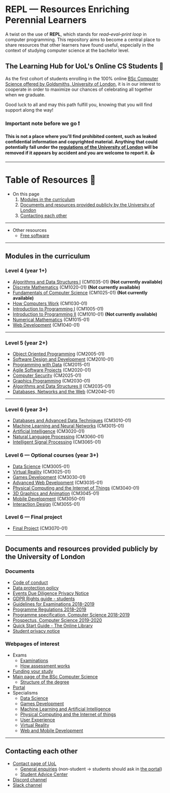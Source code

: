 # REPL — Resources Enriching Perennial Learners

A twist on the use of **REPL**, which stands for *read–eval–print loop* in computer programming. This repository aims to become a central place to share resources that other learners have found useful, especially in the context of studying computer science at the bachelor level.


## The Learning Hub for UoL's Online CS Students :school:

As the first cohort of students enrolling in the 100% online [BSc Computer Science offered by Goldsmiths, University of London](https://london.ac.uk/courses/computer-science), it is in our interest to cooperate in order to maximize our chances of celebrating all together when we graduate.

Good luck to all and may this path fulfill you, knowing that you will find support along the way!

### Important note before we go :exclamation:

**This is not a place where you'll find prohibited content, such as leaked confidential information and copyrighted material. Anything that could potentially fall under the [regulations of the University of London](https://london.ac.uk/current-students/programme-documents/regulations) will be removed if it appears by accident and you are welcome to report it. :+1:**

---

# Table of Resources :blue_book:

- On this page
    1. [Modules in the curriculum](#modules-in-the-curriculum)
    2. [Documents and resources provided publicly by the University of London](#documents-and-resources-provided-publicly-by-the-university-of-london)
    3. [Contacting each other](#contacting-each-other)

---

- Other resources
    - [Free software](software/README.md)

---

## Modules in the curriculum

### Level 4 (year 1+)
- [Algorithms and Data Structures I](modules/level_4/algorithms_and_data_structures_i) (CM1035-01) **(Not currently available)**
- [Discrete Mathematics](modules/level_4/discrete_mathematics) (CM1020-01) **(Not currently available)**
- [Fundamentals of Computer Science](modules/level_4/fundamentals_of_computer_science) (CM1025-01) **(Not currently available)**
- [How Computers Work](modules/level_4/how_computers_work) (CM1030-01)
- [Introduction to Programming I](modules/level_4/introduction_to_programming_i) (CM1005-01)
- [Introduction to Programming II](modules/level_4/introduction_to_programming_ii) (CM1010-01) **(Not currently available)**
- [Numerical Mathematics](modules/level_4/numerical_mathematics) (CM1015-01)
- [Web Development](modules/level_4/web_development) (CM1040-01)

---

### Level 5 (year 2+)
- [Object Oriented Programming](modules/level_5/object_oriented_programming) (CM2005-01)
- [Software Design and Development](modules/level_5/software_design_and_development) (CM2010-01)
- [Programming with Data](modules/level_5/programming_with_data) (CM2015-01)
- [Agile Software Projects](modules/level_5/agile_software_projects) (CM2020-01)
- [Computer Security](modules/level_5/computer_security) (CM2025-01)
- [Graphics Programming](modules/level_5/graphics_programming) (CM2030-01)
- [Algorithms and Data Structures II](modules/level_5/algorithms_and_data_structures_ii) (CM2035-01)
- [Databases, Networks and the Web](modules/level_5/databases_networks_and_the_web) (CM2040-01)

---

### Level 6 (year 3+)
- [Databases and Advanced Data Techniques](modules/level_6/databases_and_advanced_data_techniques) (CM3010-01)
- [Machine Learning and Neural Networks](modules/level_6/machine_learning_and_neural_networks) (CM3015-01)
- [Artificial Intelligence](modules/level_6/artificial_intelligence) (CM3020-01)
- [Natural Language Processing](modules/level_6/natural_language_processing) (CM3060-01)
- [Intelligent Signal Processing](modules/level_6/intelligent_signal_processing) (CM3065-01)

### Level 6 — Optional courses (year 3+)
- [Data Science](modules/level_6/data_science) (CM3005-01)
- [Virtual Reality](modules/level_6/virtual_reality) (CM3025-01)
- [Games Development](modules/level_6/games_development) (CM3030-01)
- [Advanced Web Development](modules/level_6/advanced_web_development) (CM3035-01)
- [Physical Computing and the Internet of Things](modules/level_6/physical_computing_and_the_internet_of_things) (CM3040-01)
- [3D Graphics and Animation](modules/level_6/3d_graphics_and_animation) (CM3045-01)
- [Mobile Development](modules/level_6/mobile_development) (CM3050-01)
- [Interaction Design](modules/level_6/interaction_design) (CM3055-01)

### Level 6 — Final project
- [Final Project](modules/level_6/final_project) (CM3070-01)

---

## Documents and resources provided publicly by the University of London

### Documents
- [Code of conduct](https://london.ac.uk/sites/default/files/governance/Code-of-Conduct-Mar-2016.pdf)
- [Data protection policy](https://london.ac.uk/sites/default/files/governance/data-protection-policy.pdf)
- [Events Due Diligence Privacy Notice](https://london.ac.uk/sites/default/files/governance/Events-Due-Diligence-Privacy-Notice.pdf)
- [GDPR Rights guide - students](https://london.ac.uk/sites/default/files/governance/gdpr-rights-guide-students.pdf)
- [Guidelines for Examinations 2018–2019](https://london.ac.uk/sites/default/files/examiners/guidelines-for-examinations-2018-19.pdf)
- [Programme Regulations 2018–2019](https://london.ac.uk/sites/default/files/regulations/progregs-llb-2018-19.pdf)
- [Programme specification, Computer Science 2018-2019](https://london.ac.uk/sites/default/files/programme-specifications/progspec-computer-science-2018-19..pdf)
- [Prospectus, Computer Science 2019-2020](https://london.ac.uk/sites/default/files/prospectuses/computer-science-prospectus-2019-20.pdf)
- [Quick Start Guide - The Online Library](https://onlinelibrary.london.ac.uk/sites/default/files/files/quick-start-guide/academic-search-quick-start.pdf)
- [Student privacy notice](https://london.ac.uk/sites/default/files/governance/Student-Privacy-Notice-UoL-April-2018-Final.pdf)

### Webpages of interest

- Exams
    - [Examinations](https://london.ac.uk/current-students/examinations)
    - [How assessment works](https://london.ac.uk/applications/how-it-works/how-assessment-works)
- [Funding your study](https://london.ac.uk/applications/funding-your-study)
- [Main page of the BSc Computer Science](https://london.ac.uk/courses/computer-science)
    - [Structure of the degree](https://london.ac.uk/computer-science-structure)
- [Portal](https://my.london.ac.uk/)
- Specialisms
    - [Data Science](https://london.ac.uk/courses/computer-science-data-science)
    - [Games Development](https://london.ac.uk/courses/computer-science-games)
    - [Machine Learning and Artificial Intelligence](https://london.ac.uk/courses/computer-science-machine-learning-and-ai)
    - [Physical Computing and the Internet of things](https://london.ac.uk/courses/bsc-computer-science-physical-computing)
    - [User Experience](https://london.ac.uk/courses/computer-science-user-experience)
    - [Virtual Reality](https://london.ac.uk/courses/computer-science-virtual-reality)
    - [Web and Mobile Development](https://london.ac.uk/courses/computer-science-web-and-mobile-development)

---

## Contacting each other

- [Contact page of UoL](https://london.ac.uk/contact-us)
    - [General enquiries](https://enquiries.londoninternational.ac.uk/login/newuserform.aspx?cctc=UOL&category=UOL) (non-student → students should ask in [the portal](https://my.london.ac.uk/))
    - [Student Advice Center](https://london.kb.help/)
- [Discord channel](https://discord.gg/4S5A8h)
- [Slack channel](https://londoncs.slack.com/)

